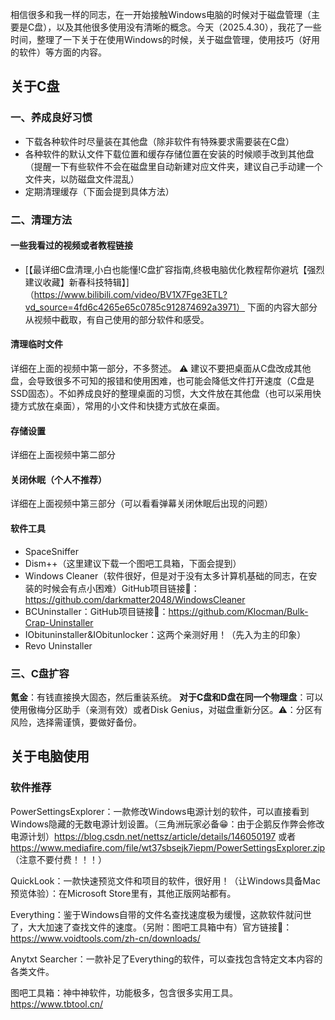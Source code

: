 相信很多和我一样的同志，在一开始接触Windows电脑的时候对于磁盘管理（主要是C盘），以及其他很多使用没有清晰的概念。今天（2025.4.30），我花了一些时间，整理了一下关于在使用Windows的时候，关于磁盘管理，使用技巧（好用的软件）等方面的内容。

## 关于C盘
### 一、养成良好习惯
- 下载各种软件时尽量装在其他盘（除非软件有特殊要求需要装在C盘）
- 各种软件的默认文件下载位置和缓存存储位置在安装的时候顺手改到其他盘（提醒一下有些软件不会在磁盘里自动新建对应文件夹，建议自己手动建一个文件夹，以防磁盘文件混乱）
- 定期清理缓存（下面会提到具体方法）


### 二、清理方法
#### 一些我看过的视频或者教程链接
- [【最详细C盘清理,小白也能懂!C盘扩容指南,终极电脑优化教程帮你避坑【强烈建议收藏】新春科技特辑】]（https://www.bilibili.com/video/BV1X7Fge3ETL?vd_source=4fd6c4265e65c0785c912874692a3971）
下面的内容大部分从视频中截取，有自己使用的部分软件和感受。
#### 清理临时文件
详细在上面的视频中第一部分，不多赘述。
⚠️ 建议不要把桌面从C盘改成其他盘，会导致很多不可知的报错和使用困难，也可能会降低文件打开速度（C盘是SSD固态）。不如养成良好的整理桌面的习惯，大文件放在其他盘（也可以采用快捷方式放在桌面），常用的小文件和快捷方式放在桌面。

#### 存储设置
详细在上面视频中第二部分

#### 关闭休眠（个人不推荐）
详细在上面视频中第三部分（可以看看弹幕关闭休眠后出现的问题）

#### 软件工具
- SpaceSniffer
- Dism++（这里建议下载一个图吧工具箱，下面会提到）
- Windows Cleaner（软件很好，但是对于没有太多计算机基础的同志，在安装的时候会有点小困难）GitHub项目链接🔗：https://github.com/darkmatter2048/WindowsCleaner
- BCUninstaller：GitHub项目链接🔗：https://github.com/Klocman/Bulk-Crap-Uninstaller
- IObituninstaller&IObitunlocker：这两个亲测好用！（先入为主的印象）
- Revo Uninstaller

### 三、C盘扩容
**氪金**：有钱直接换大固态，然后重装系统。
**对于C盘和D盘在同一个物理盘**：可以使用傲梅分区助手（亲测有效）或者Disk Genius，对磁盘重新分区。⚠️：分区有风险，选择需谨慎，要做好备份。


## 关于电脑使用
### 软件推荐
PowerSettingsExplorer：一款修改Windows电源计划的软件，可以直接看到Windows隐藏的无数电源计划设置。（三角洲玩家必备😁：由于企鹅反作弊会修改电源计划）https://blog.csdn.net/nettsz/article/details/146050197 或者 https://www.mediafire.com/file/wt37sbsejk7iepm/PowerSettingsExplorer.zip （注意不要付费！！！）

QuickLook：一款快速预览文件和项目的软件，很好用！（让Windows具备Mac预览体验）：在Microsoft Store里有，其他正版网站都有。

Everything：鉴于Windows自带的文件名查找速度极为缓慢，这款软件就问世了，大大加速了查找文件的速度。（另附：图吧工具箱中有）官方链接🔗：https://www.voidtools.com/zh-cn/downloads/

Anytxt Searcher：一款补足了Everything的软件，可以查找包含特定文本内容的各类文件。

图吧工具箱：神中神软件，功能极多，包含很多实用工具。https://www.tbtool.cn/